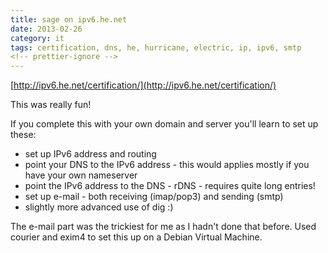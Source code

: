 ```yaml
---
title: sage on ipv6.he.net
date: 2013-02-26
category: it
tags: certification, dns, he, hurricane, electric, ip, ipv6, smtp
<!-- prettier-ignore -->
---
```


[http://ipv6.he.net/certification/](http://ipv6.he.net/certification/)

This was really fun!

If you complete this with your own domain and server you'll learn to set up these:

- set up IPv6 address and routing
- point your DNS to the IPv6 address - this would applies mostly if you have your own nameserver
- point the IPv6 address to the DNS - rDNS - requires quite long entries!
- set up e-mail - both receiving (imap/pop3) and sending (smtp)
- slightly more advanced use of dig :)

The e-mail part was the trickiest for me as I hadn't done that before. Used courier and exim4 to set this up on a Debian Virtual Machine.
